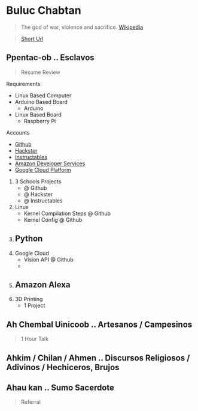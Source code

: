 # Buluc Chabtan

> The god of war, violence and sacrifice. [Wikipedia](https://en.wikipedia.org/wiki/List_of_Maya_gods_and_supernatural_beings)

> [Short Url](https://goo.gl/EaHYCN)

## Ppentac-ob .. Esclavos

> Resume Review

Requirements

- Linux Based Computer
- Arduino Based Board
  - Arduino
- Linux Based Board
  - Raspberry Pi

Accounts

- [Github](https://github.com/)
- [Hackster](https://www.hackster.io/)
- [Instructables](http://www.instructables.com/)
- [Amazon Developer Services](https://developer.amazon.com/)
- [Google Cloud Platform](https://cloud.google.com/)

1. 3 Schools Projects
   - @ Github
   - @ Hackster
   - @ Instructables
2. Linux
   - Kernel Compilation Steps @ Github
   - Kernel Config @ Github
3. Python
   - 
4. Google Cloud
   - Vision API @ Github
   - 
5. Amazon Alexa
   - 
5. 3D Printing
   - 1 Project

## Ah Chembal Uinicoob .. Artesanos / Campesinos

> 1 Hour Talk

## Ahkim / Chilan / Ahmen .. Discursos Religiosos / Adivinos / Hechiceros, Brujos

## Ahau kan .. Sumo Sacerdote

> Referral

